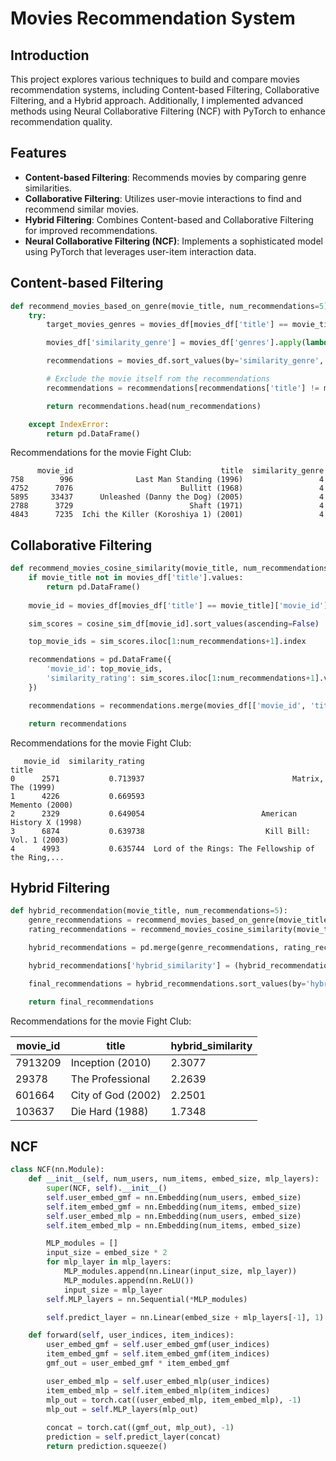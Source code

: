 # Movies Recommendation System

## Introduction
This project explores various techniques to build and compare movies recommendation systems, including Content-based Filtering, Collaborative Filtering, and a Hybrid approach. Additionally, I implemented advanced methods using Neural Collaborative Filtering (NCF) with PyTorch to enhance recommendation quality.

## Features
- **Content-based Filtering**: Recommends movies by comparing genre similarities.
- **Collaborative Filtering**: Utilizes user-movie interactions to find and recommend similar movies.
- **Hybrid Filtering**: Combines Content-based and Collaborative Filtering for improved recommendations.
- **Neural Collaborative Filtering (NCF)**: Implements a sophisticated model using PyTorch that leverages user-item interaction data.

## Content-based Filtering

```Python
def recommend_movies_based_on_genre(movie_title, num_recommendations=5):
    try:
        target_movies_genres = movies_df[movies_df['title'] == movie_title]['genres'].iloc[0].split('|')

        movies_df['similarity_genre'] = movies_df['genres'].apply(lambda x: len(set(x.split('|')).intersection(set(target_movies_genres))))

        recommendations = movies_df.sort_values(by='similarity_genre', ascending=False)[['movie_id', 'title', 'similarity_genre']]

        # Exclude the movie itself rom the recommendations
        recommendations = recommendations[recommendations['title'] != movie_title]

        return recommendations.head(num_recommendations)

    except IndexError:
        return pd.DataFrame()
```

Recommendations for the movie Fight Club:

```
      movie_id                                 title  similarity_genre
758        996              Last Man Standing (1996)                 4
4752      7076                        Bullitt (1968)                 4
5895     33437      Unleashed (Danny the Dog) (2005)                 4
2788      3729                          Shaft (1971)                 4
4843      7235  Ichi the Killer (Koroshiya 1) (2001)                 4
```

## Collaborative Filtering

```Python
def recommend_movies_cosine_similarity(movie_title, num_recommendations=5):
    if movie_title not in movies_df['title'].values:
        return pd.DataFrame()
    
    movie_id = movies_df[movies_df['title'] == movie_title]['movie_id'].iloc[0]

    sim_scores = cosine_sim_df[movie_id].sort_values(ascending=False)

    top_movie_ids = sim_scores.iloc[1:num_recommendations+1].index

    recommendations = pd.DataFrame({
        'movie_id': top_movie_ids,
        'similarity_rating': sim_scores.iloc[1:num_recommendations+1].values
    })

    recommendations = recommendations.merge(movies_df[['movie_id', 'title']], on='movie_id')

    return recommendations
```

Recommendations for the movie Fight Club:

```
   movie_id  similarity_rating                                              title
0      2571           0.713937                                 Matrix, The (1999)
1      4226           0.669593                                     Memento (2000)
2      2329           0.649054                          American History X (1998)
3      6874           0.639738                           Kill Bill: Vol. 1 (2003)
4      4993           0.635744  Lord of the Rings: The Fellowship of the Ring,...
```

## Hybrid Filtering

```Python
def hybrid_recommendation(movie_title, num_recommendations=5):
    genre_recommendations = recommend_movies_based_on_genre(movie_title, num_recommendations * 20)
    rating_recommendations = recommend_movies_cosine_similarity(movie_title, num_recommendations * 20)

    hybrid_recommendations = pd.merge(genre_recommendations, rating_recommendations, on='movie_id', how='inner')

    hybrid_recommendations['hybrid_similarity'] = (hybrid_recommendations['similarity_genre'] + hybrid_recommendations['similarity_rating']) / 2

    final_recommendations = hybrid_recommendations.sort_values(by='hybrid_similarity', ascending=False).head(num_recommendations)

    return final_recommendations
```

Recommendations for the movie Fight Club:

|movie_id|title             |hybrid_similarity|
|--------|------------------|-----------------|
|7913209 |Inception (2010)  |2.3077           |
|29378   |The Professional  |2.2639           |
|601664  |City of God (2002)|2.2501           |
|103637  |Die Hard (1988)   |1.7348           |

## NCF

```Python
class NCF(nn.Module):
    def __init__(self, num_users, num_items, embed_size, mlp_layers):
        super(NCF, self).__init__()
        self.user_embed_gmf = nn.Embedding(num_users, embed_size)
        self.item_embed_gmf = nn.Embedding(num_items, embed_size)
        self.user_embed_mlp = nn.Embedding(num_users, embed_size)
        self.item_embed_mlp = nn.Embedding(num_items, embed_size)

        MLP_modules = []
        input_size = embed_size * 2
        for mlp_layer in mlp_layers:
            MLP_modules.append(nn.Linear(input_size, mlp_layer))
            MLP_modules.append(nn.ReLU())
            input_size = mlp_layer
        self.MLP_layers = nn.Sequential(*MLP_modules)

        self.predict_layer = nn.Linear(embed_size + mlp_layers[-1], 1)

    def forward(self, user_indices, item_indices):
        user_embed_gmf = self.user_embed_gmf(user_indices)
        item_embed_gmf = self.item_embed_gmf(item_indices)
        gmf_out = user_embed_gmf * item_embed_gmf

        user_embed_mlp = self.user_embed_mlp(user_indices)
        item_embed_mlp = self.item_embed_mlp(item_indices)
        mlp_out = torch.cat((user_embed_mlp, item_embed_mlp), -1)
        mlp_out = self.MLP_layers(mlp_out)
        
        concat = torch.cat((gmf_out, mlp_out), -1)
        prediction = self.predict_layer(concat)
        return prediction.squeeze()
```
